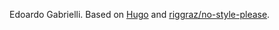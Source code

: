 Edoardo Gabrielli. Based on [Hugo](https://gohugo.io/) and [riggraz/no-style-please](https://github.com/riggraz/no-style-please).